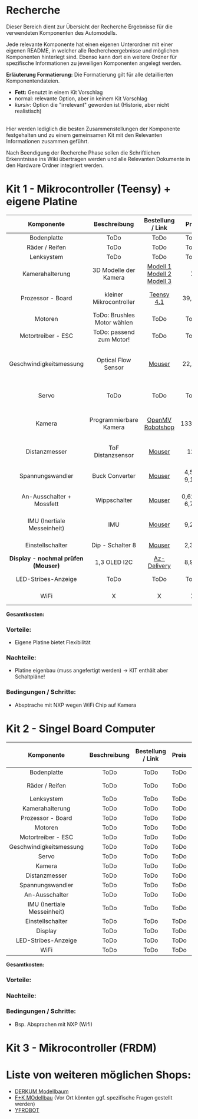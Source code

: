 # Recherche

Dieser Bereich dient zur Übersicht der Recherche Ergebnisse für die verwendeten Komponenten des Automodells.

Jede relevante Komponente hat einen eigenen Unterordner mit einer eigenen README, in welcher alle Rechercheergebnisse und möglichen Komponenten hinterlegt sind. Ebenso kann dort ein weitere Ordner für spezifische Informationen zu jeweiligen Komponenten angelegt werden.

**Erläuterung Formatierung:** Die Formatierung gilt für alle detaillierten Komponentendateien.
- **Fett:** Genutzt in einem Kit Vorschlag
- normal: relevante Option, aber in keinem Kit Vorschlag
- *kursiv*: Option die "irrelevant" geworden ist (Historie, aber nicht realistisch)

<br>
Hier werden lediglich die besten Zusammenstellungen der Komponente festgehalten und zu einem gemeinsamen Kit mit den Relevanten Informationen zusammen geführt.

Nach Beendigung der Recherche Phase sollen die Schriftlichen Erkenntnisse ins Wiki übertragen werden und alle Relevanten Dokumente in den Hardware Ordner integriert werden.

# Kit 1 - Mikrocontroller (Teensy) + eigene Platine
| Komponente | Beschreibung | Bestellung / Link | Preis | Begründung der Auswahl | Details/Datenblatt | Notizen | Pflicht |
| :--------: | :-------: | :---------------: | :---: | :--------------------: | :-----: | :-----:| :------: |
| Bodenplatte                   | ToDo | ToDo | ToDo | ToDo | ToDo | - fertig Bausatz | &check; |
| Räder / Reifen                | ToDo | ToDo | ToDo | ToDo | ToDo | - ggf. Eigenbau | &check; |
| Lenksystem                    | ToDo | ToDo | ToDo | ToDo | ToDo | - fertig Bausatz | &check; |
| Kamerahalterung               | 3D Modelle der Kamera | [Modell 1](https://grabcad.com/library/tripod-1-4-20-1-2mm-styled-board-mount-1) <br> [Modell 2](https://grabcad.com/library/tripod-1-4-20-1-2mm-flat-board-mount-1) <br> [Modell 3](https://grabcad.com/library/gopro-1-2mm-board-mount-1) | X | Mit Kamera mitgegeben | [OpenMV Downloads](https://openmv.io/products/openmv-cam-rt) | X | &check; |
| Prozessor - Board             | kleiner Mikrocontroller | [Teensy 4.1](https://www.reichelt.de/teensy-4-1-usb-ohne-header-teensy-4-1-p283580.html) | 39,90€ | - Rechenstark <br> - viele Pins <br> - gute Programmierung | [Teensy Datenblatt](https://www.pjrc.com/store/teensy41.html) | - Eigene Verkabelungsplatine | &check; |
| Motoren                       | ToDo: Brushles Motor wählen | ToDo | ToDo | ToDo | ToDo | - ggf. fertig Bausatz | &check; |
| Motortreiber - ESC            | ToDo: passend zum Motor! | ToDo | ToDo | ToDo | ToDo | - ggf. fertig Bausatz | &check; |
| Geschwindigkeitsmessung       | Optical Flow Sensor | [Mouser](https://www.mouser.de/ProductDetail/Pimoroni/PIM453?qs=PzGy0jfpSMuJnlsymXyulA%3D%3D) | 22,32€ | - Messbare Fahrzeuggeschwindigkeit <br> - 2 Achsen messbar | [Datenblatt](https://mm.digikey.com/Volume0/opasdata/d220001/medias/docus/306/PIM453_Web.pdf) | - **Funktionsfähigkeit verfizieren!** <br> - ggf. später alternatives System | &check; |
| Servo                         | ToDo | ToDo | ToDo | ToDo | ToDo | - ggf. fertig Bausat <br> - sonst bestehender  | &check; |
| Kamera                        | Programmierbare Kamera | [OpenMV](https://openmv.io/products/openmv-cam-rt) <br> [Robotshop](https://eu.robotshop.com/de/products/openmv-cam-rt1062)  | 133,46€ | - Rechenstarker NXP Chip <br> - auf Kamera Programmierbar  | [Kamera Datenblatt](https://pdf1.alldatasheet.com/datasheet-pdf/view/587044/OMNIVISION/OV5640.html) <br>[NXP-Prozessor](https://cdn.shopify.com/s/files/1/0803/9211/files/IMXRT1060IEC.pdf?v=1681075136) | - WiFi Chip entfernen / absprechen | &check; |
| Distanzmesser                 | ToF Distanzsensor | [Mouser](https://www.mouser.de/ProductDetail/DFRobot/SEN0245?qs=sGAEpiMZZMu3sxpa5v1qrnJwz0aRf2JjCIBsnGk%2FV54%3D) | 12€ | - günstig + präzise | [Datenblatt](https://www.mouser.de/datasheet/2/830/en_DM00279086-2488743.pdf) | - Ansteuerung von mehreren (3) verifizieren | &check; |
| Spannungswandler              | Buck Converter | [Mouser](https://www.mouser.de/ProductDetail/DFRobot/DFR0379?qs=5aG0NVq1C4zPqXmLzkhO%252Bg%3D%3D) | 4,56€ <br> 9,12€ | - funktionsfähigkeit bestätigt | [Dateblatt](https://www.mouser.com/pdfDocs/ProductOverview-DFRobot-DFR0379.pdf) | - gleicher wie letztes mal <br> - ggf. 2 Stück | &check; |
| An-Ausschalter + Mossfett     | Wippschalter | [Mouser](https://www.mouser.de/ProductDetail/E-Switch/RA1113112R?qs=QtyuwXswaQh2BdIH9uXjxQ%3D%3D&mgh=1) | 0,62€ + 6,76€ | - klein günstig | [Schlater Datenblatt](https://www.mouser.de/datasheet/2/140/RA1113112R-3457780.pdf) [Mosfet Datenblatt](https://www.mouser.de/datasheet/2/196/Infineon_IPP_I_110N20N3G_IPB107N20N3G_DS_v02_03_en-1731855.pdf) | - Mossfet für Motorcut notwendig [Mouser](https://www.mouser.de/ProductDetail/Infineon-Technologies/IPP110N20N3-G?qs=nTClRYuuQBpD3R4g85pVvA%3D%3D) | &check; |
| IMU (Inertiale Messeinheit)   | IMU | [Mouser](https://www.mouser.de/ProductDetail/DFRobot/SEN0142?qs=Zcin8yvlhnO0Rr0B1JJGiw%3D%3D) | 9,21€ | - bekannt <br> - beschleunigung + orientiertswerte | [Datenblatt](https://invensense.tdk.com/wp-content/uploads/2015/02/MPU-6000-Datasheet1.pdf) | X | &check; |
| Einstellschalter              | Dip - Schalter 8 | [Mouser](https://www.mouser.de/ProductDetail/TE-Connectivity-Alcoswitch/GDH08S04?qs=BsFx%2FYdFsHvwInVJQojXdw%3D%3D) | 2,33€ | - 8 Schalter für mehr konfiguration | [Datenblatt](https://www.mouser.de/datasheet/2/418/3/NG_CS_1308111-1_SWITCHES_CORE_PROGRAM_CATALOG_0308-1234738.pdf) | X | &check; |
| **Display - nochmal prüfen (Mouser)**                      | 1,3 OLED I2C | [Az-Delivery](https://www.az-delivery.de/products/1-3zoll-i2c-oled-display) | 8,99€ | - günstig + klein <br> - reicht aus | [Datenblatt](https://www.az-delivery.de/products/1-3zoll-i2c-oled-display) | - sollte Lininen anzeigen können | &cross; |
| LED-Stribes-Anzeige           | ToDo | ToDo | ToDo | ToDo | ToDo | - par LEDS auf unser Board  | &cross; |
| WiFi                          | X | X | X | X | X | - auf Kamera vorliegend  | &cross; |

**Gesamtkosten:**

### Vorteile:
- Eigene Platine bietet Flexibilität
### Nachteile:
- Platine eigenbau (muss angefertigt werden) -> KIT enthält aber Schaltpläne!
### Bedingungen / Schritte:
- Absptrache mit NXP wegen WiFi Chip auf Kamera


# Kit 2 - Singel Board Computer
| Komponente | Beschreibung | Bestellung / Link | Preis | Begründung der Auswahl | Details | Notizen | Pflicht |
| :--------: | :----------: | :---------------: | :---: | :--------------------: | :-----: | :-----: |:------: |
| Bodenplatte                   | ToDo | ToDo | ToDo | ToDo | ToDo |  | &check; |
| Räder / Reifen                | ToDo | ToDo | ToDo | ToDo | ToDo |- ggf. Eigenbauersatz | &check; |
| Lenksystem                    | ToDo | ToDo | ToDo | ToDo | ToDo |  | &check; |
| Kamerahalterung               | ToDo | ToDo | ToDo | ToDo | ToDo |  | &check; |
| Prozessor - Board             | ToDo | ToDo | ToDo | ToDo | ToDo |  | &check; |
| Motoren                       | ToDo | ToDo | ToDo | ToDo | ToDo |  | &check; |
| Motortreiber - ESC            | ToDo | ToDo | ToDo | ToDo | ToDo |  | &check; |
| Geschwindigkeitsmessung       | ToDo | ToDo | ToDo | ToDo | ToDo |  | &check; |
| Servo                         | ToDo | ToDo | ToDo | ToDo | ToDo |  | &check; |
| Kamera                        | ToDo | ToDo | ToDo | ToDo | ToDo |  | &check; |
| Distanzmesser                 | ToDo | ToDo | ToDo | ToDo | ToDo |  | &check; |
| Spannungswandler              | ToDo | ToDo | ToDo | ToDo | ToDo |  | &check; |
| An-Ausschalter                | ToDo | ToDo | ToDo | ToDo | ToDo |  | &check; |
| IMU (Inertiale Messeinheit)   | ToDo | ToDo | ToDo | ToDo | ToDo |  | &check; |
| Einstellschalter              | ToDo | ToDo | ToDo | ToDo | ToDo |  | &check; |
| Display                       | ToDo | ToDo | ToDo | ToDo | ToDo |  | &cross; |
| LED-Stribes-Anzeige           | ToDo | ToDo | ToDo | ToDo | ToDo |  | &cross; |
| WiFi                          | ToDo | ToDo | ToDo | ToDo | ToDo |  | &cross; |

**Gesamtkosten:**

### Vorteile:
### Nachteile:
### Bedingungen / Schritte:
- Bsp. Absprachen mit NXP (Wifi)



# Kit 3 - Mikrocontroller (FRDM)




# Liste von weiteren möglichen Shops:
- [DERKUM Modellbaum](https://www.derkum-modellbau.com/)
- [F+K MOdellbau](https://www.fundkmodellbau.de/#standort) (Vor Ort könnten ggf. spezifische Fragen gestellt werden)
- [YFROBOT](https://yfrobot.com/en-de/collections/all)